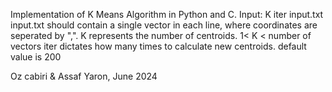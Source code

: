 Implementation of K Means Algorithm in Python and C.
Input: K iter input.txt
        input.txt should contain a single vector in each line, where coordinates are seperated by ",".
        K represents the number of centroids. 1< K < number of vectors
        iter dictates how many times to calculate new centroids. default value is 200

Oz cabiri & Assaf Yaron, June 2024
